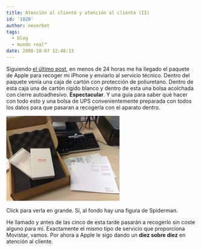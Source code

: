 ```yaml
---
title: Atención al cliente y atención al cliente (II)
id: '1020'
author: neverbot
tags:
  - blog
  - mundo real™
date: 2008-10-07 12:48:13
---
```


Siguiendo [el último post](https://neverbot.com/atencion-al-cliente-y-atencion-al-cliente/), en menos de 24 horas me ha llegado el paquete de Apple para recoger mi iPhone y enviarlo al servicio técnico. Dentro del paquete venía una caja de cartón con protección de poliuretano. Dentro de esta caja una de cartón rígido blanco y dentro de esta una bolsa acolchada con cierre autoadhesivo. **Espectacular**. Y una guía para saber qué hacer con todo esto y una bolsa de UPS convenientemente preparada con todos los datos para que pasaran a recogerla con el aparato dentro. 

[![Apple Care Service](./atencion-al-cliente-y-atencion-al-cliente-ii/apple-care-service-300x225.jpg "Apple Care Service")](./atencion-al-cliente-y-atencion-al-cliente-ii/apple-care-service.jpg)

Click para verla en grande. Sí, al fondo hay una figura de Spiderman.

He llamado y antes de las cinco de esta tarde pasarán a recogerlo sin coste alguno para mí. Exactamente el mismo tipo de servicio que proporciona Movistar, vamos. Por ahora a Apple le sigo dando un **diez sobre diez** en atención al cliente.